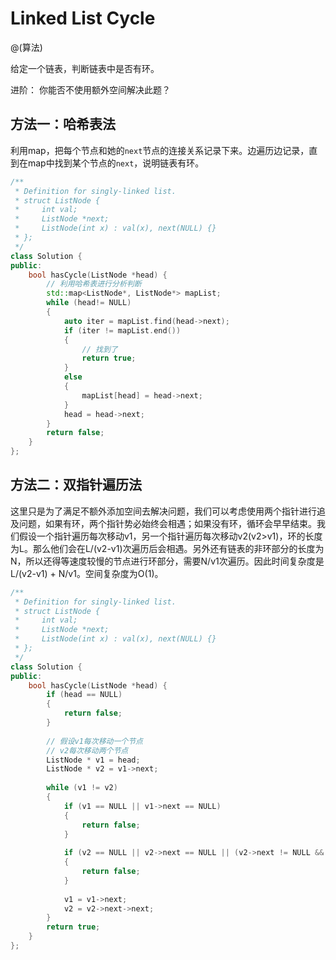 # Linked List Cycle
@(算法)

给定一个链表，判断链表中是否有环。

进阶：
你能否不使用额外空间解决此题？

## 方法一：哈希表法

利用map，把每个节点和她的`next`节点的连接关系记录下来。边遍历边记录，直到在map中找到某个节点的`next`，说明链表有环。

```cpp
/**
 * Definition for singly-linked list.
 * struct ListNode {
 *     int val;
 *     ListNode *next;
 *     ListNode(int x) : val(x), next(NULL) {}
 * };
 */
class Solution {
public:
    bool hasCycle(ListNode *head) {
        // 利用哈希表进行分析判断
        std::map<ListNode*, ListNode*> mapList;
        while (head!= NULL)
        {
            auto iter = mapList.find(head->next);
            if (iter != mapList.end())
            {
                // 找到了
                return true;
            }
            else
            {
                mapList[head] = head->next;
            }
            head = head->next;
        }
        return false;
    }
};
```


## 方法二：双指针遍历法

这里只是为了满足不额外添加空间去解决问题，我们可以考虑使用两个指针进行追及问题，如果有环，两个指针势必始终会相遇；如果没有环，循环会早早结束。我们假设一个指针遍历每次移动v1，另一个指针遍历每次移动v2(v2>v1)，环的长度为L。那么他们会在L/(v2-v1)次遍历后会相遇。另外还有链表的非环部分的长度为N，所以还得等速度较慢的节点进行环部分，需要N/v1次遍历。因此时间复杂度是L/(v2-v1) + N/v1。空间复杂度为O(1)。

```cpp
/**
 * Definition for singly-linked list.
 * struct ListNode {
 *     int val;
 *     ListNode *next;
 *     ListNode(int x) : val(x), next(NULL) {}
 * };
 */
class Solution {
public:
    bool hasCycle(ListNode *head) {
        if (head == NULL)
        {
            return false;
        }
        
        // 假设v1每次移动一个节点
        // v2每次移动两个节点
        ListNode * v1 = head;
        ListNode * v2 = v1->next;
        
        while (v1 != v2)
        {
            if (v1 == NULL || v1->next == NULL)
            {
                return false;
            }
            
            if (v2 == NULL || v2->next == NULL || (v2->next != NULL && v2->next->next == NULL))
            {
                return false;
            }
            
            v1 = v1->next;
            v2 = v2->next->next;
        }
        return true;
    }
};
```
